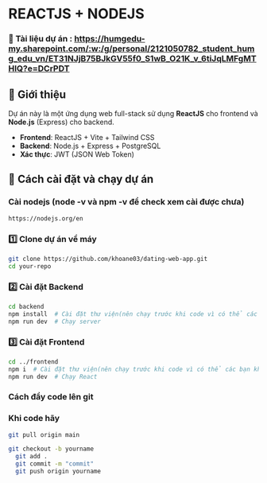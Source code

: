 # REACTJS + NODEJS
### 📎 Tài liệu dự án : https://humgedu-my.sharepoint.com/:w:/g/personal/2121050782_student_humg_edu_vn/ET31NJjB75BJkGV55f0_S1wB_O21K_v_6tiJqLMFgMTHIQ?e=DCrPDT

## 📌 Giới thiệu
Dự án này là một ứng dụng web full-stack sử dụng **ReactJS** cho frontend và **Node.js** (Express) cho backend.

- **Frontend**: ReactJS + Vite + Tailwind CSS 
- **Backend**: Node.js + Express + PostgreSQL
- **Xác thực**: JWT (JSON Web Token)

## 🚀 Cách cài đặt và chạy dự án

### Cài nodejs (node -v và npm -v để check xem cài được chưa)
```sh
https://nodejs.org/en
```
### 1️⃣ Clone dự án về máy
```sh
git clone https://github.com/khoane03/dating-web-app.git
cd your-repo
```

### 2️⃣ Cài đặt Backend
```sh
cd backend
npm install  # Cài đặt thư viện(nên chạy trước khi code vì có thể các bạn khác thêm thư viện)
npm run dev  # Chạy server
```

### 3️⃣ Cài đặt Frontend
```sh
cd ../frontend
npm i  # Cài đặt thư viện(nên chạy trước khi code vì có thể các bạn khác thêm thư viện)
npm run dev  # Chạy React
```
### Cách đẩy code lên git
### Khi code hãy 
```sh
git pull origin main
```
```sh
git checkout -b yourname
  git add .
  git commit -m "commit"
  git push origin yourname
```

